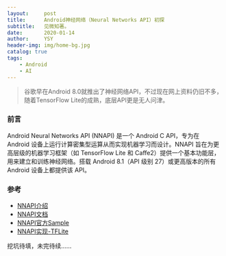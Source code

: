 ```yaml
---
layout:     post
title:      Android神经网络（Neural Networks API）初探
subtitle:   见微知著。
date:       2020-01-14
author:     YSY
header-img: img/home-bg.jpg
catalog: true
tags:
    - Android
    - AI
---
```


> 谷歌早在Android 8.0就推出了神经网络API，不过现在网上资料仍旧不多，随着TensorFlow Lite的成熟，底层API更是无人问津。

### 前言

Android Neural Networks API (NNAPI) 是一个 Android C API，专为在 Android 设备上运行计算密集型运算从而实现机器学习而设计。NNAPI 旨在为更高层级的机器学习框架（如 TensorFlow Lite 和 Caffe2）提供一个基本功能层，用来建立和训练神经网络。搭载 Android 8.1（API 级别 27）或更高版本的所有 Android 设备上都提供该 API。

### 参考

- [NNAPI介绍](https://developer.android.com/ndk/guides/neuralnetworks)
- [NNAPI文档](https://developer.android.com/ndk/guides/neuralnetworks)
- [NNAPI官方Sample](https://github.com/android/ndk-samples/tree/master/nn_sample)
- [NNAPI实现-TFLite](https://github.com/tensorflow/tensorflow/tree/master/tensorflow/lite/nnapi)

挖坑待填，未完待续……
